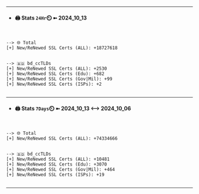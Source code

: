 

---
- #### 🖨️ **Stats** `24Hr`⏲️ ➼ 2024_10_13
```console


--> 🌐 Total
[+] New/ReNewed SSL Certs (ALL): +18727618


--> 🇧🇩 bd_ccTLDs
[+] New/ReNewed SSL Certs (ALL): +2530
[+] New/ReNewed SSL Certs (Edu): +682
[+] New/ReNewed SSL Certs (Gov|Mil): +99
[+] New/ReNewed SSL Certs (ISPs): +2


```

---
- #### 🖨️ **Stats** `7Days`⏲️ ➼ 2024_10_13 <--> 2024_10_06
```console


--> 🌐 Total
[+] New/ReNewed SSL Certs (ALL): +74334666


--> 🇧🇩 bd_ccTLDs
[+] New/ReNewed SSL Certs (ALL): +10481
[+] New/ReNewed SSL Certs (Edu): +3070
[+] New/ReNewed SSL Certs (Gov|Mil): +464
[+] New/ReNewed SSL Certs (ISPs): +19


```

---

